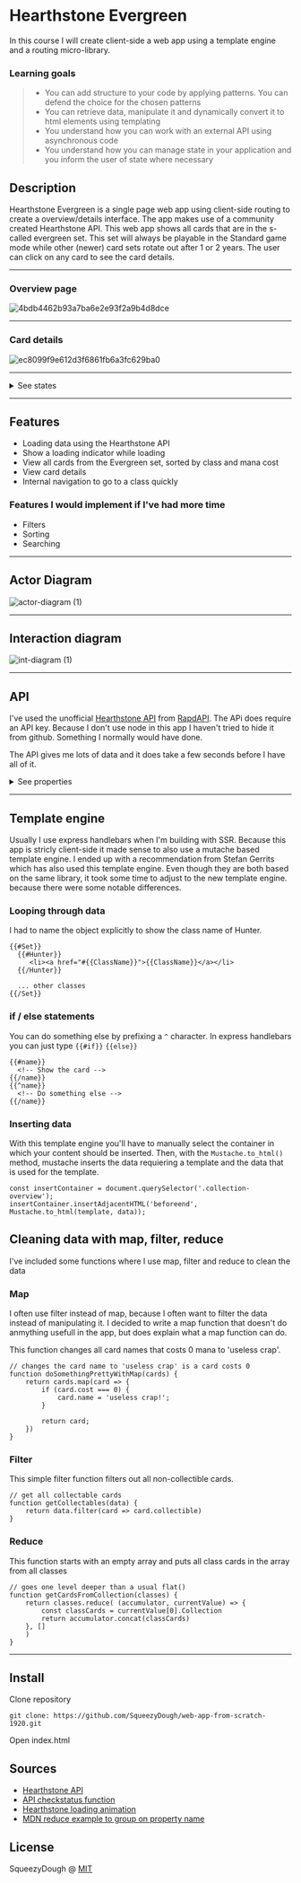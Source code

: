 
# Hearthstone Evergreen
In this course I will create client-side a web app using a template engine and a routing micro-library.

### Learning goals
> - You can add structure to your code by applying patterns. You can defend the choice for the chosen patterns
> - You can retrieve data, manipulate it and dynamically convert it to html elements using templating
> - You understand how you can work with an external API using asynchronous code
> - You understand how you can manage state in your application and you inform the user of state where necessary

## Description
Hearthstone Evergreen is a single page web app using client-side routing to create a overview/details interface. The app makes use of a community created Hearthstone API. This web app shows all cards that are in the s-called evergreen set. This set will always be playable in the Standard game mode while other (newer) card sets rotate out after 1 or 2 years. The user can click on any card to see the card details.

------

### Overview page
![4bdb4462b93a7ba6e2e93f2a9b4d8dce](https://user-images.githubusercontent.com/33430653/81810304-ffb99300-9522-11ea-8ca5-ec7f5dda5960.png)

------

### Card details
![ec8099f9e612d3f6861fb6a3fc629ba0](https://user-images.githubusercontent.com/33430653/81810338-106a0900-9523-11ea-85f2-dac4a11e5562.png)

------

<details>
<summary> See states </summary>
  
### Error state
When the user enters an ID that does not exist the website shows an error page
![60d4dd47e4560e61f48efdc7f0face04](https://user-images.githubusercontent.com/33430653/81810398-2aa3e700-9523-11ea-878c-d108b8340eb3.png)

------
  
### Loading state
When the user visits the site for the first time all cards are fetched from the API and stored in the LocalStorage.
![abebd0d684c50869620b672594b38e4a](https://user-images.githubusercontent.com/33430653/81810500-5626d180-9523-11ea-8444-d4e25ed6cff4.png)

</details>

------

## Features
- Loading data using the Hearthstone API
- Show a loading indicator while loading
- View all cards from the Evergreen set, sorted by class and mana cost
- View card details
- Internal navigation to go to a class quickly

### Features I would implement if I've had more time
* Filters
* Sorting
* Searching

------

## Actor Diagram
![actor-diagram (1)](https://user-images.githubusercontent.com/33430653/81862505-1d5e1b00-956a-11ea-9640-232b0e69a09d.png)

------

## Interaction diagram
![int-diagram (1)](https://user-images.githubusercontent.com/33430653/81862504-1cc58480-956a-11ea-95f9-f075b4465cac.png)

------
## API
I've used the unofficial [Hearthstone API](https://rapidapi.com/omgvamp/api/hearthstone) from [RapdAPI](https://rapidapi.com/). The APi does require an API key. Because I don't use node in this app I haven't tried to hide it from github. Something I normally would have done.

The API gives me lots of data and it does take a few seconds before I have all of it.

<details>
  <summary> See properties </summary>
  

  ### Fetching card sets
  The API gives me a lot of irrelevant card sets. For example, Battlegrounds is a set from a entirely different game mode and I don't even know what Wild event is. For the vergreen set only the Classic and Basic sets are relevant. 
  
  ![b59c54301d9ea4dba513b90d7984861a](https://user-images.githubusercontent.com/33430653/81812384-570d3280-9526-11ea-824f-c323ac42dbef.png)

  ------
  
  ### Cleaning the data
  Within a card set, the data is also very dirty. It includes non-collectable objects. In hearthstone every object is a card. but in-game there are bif differences. For example a hero is also a card, even though in-game its just a playable hero skin. There are more assets in this API that is not a card but something else. I had to do a lot of data cleaning to just get the collectable cards. An example of an ectual real card can be found below.

  ![c889f8c60248ae98269fc28590885011 (1)](https://user-images.githubusercontent.com/33430653/81812389-583e5f80-9526-11ea-80bb-347aa581d5ca.png)
  
</details>

------

## Template engine
Usually I use express handlebars when I'm building with SSR. Because this app is stricly client-side it made sense to also use a mutache based template engine. I ended up with a recommendation from Stefan Gerrits which has also used this template engine. Even though they are both based on the same library, it took some time to adjust to the new template engine. because there were some notable differences.

### Looping through data
I had to name the object explicitly to show the class name of Hunter.
```
{{#Set}}
  {{#Hunter}}
     <li><a href="#{{ClassName}}">{{ClassName}}</a></li>
  {{/Hunter}}
  
  ... other classes
{{/Set}}
```

### if / else statements
You can do something else by prefixing a `^` character. In express handlebars you can just type `{{#if}}` `{{else}}`
```
{{#name}}
  <!-- Show the card -->
{{/name}}
{{^name}} 
  <!-- Do something else -->
{{/name}}
```
### Inserting data
With this template engine you'll have to manually select the container in which your content should be inserted. Then, with the `Mustache.to_html()` method, mustache inserts the data requiering a template and the data that is used for the template.
```
const insertContainer = document.querySelector('.collection-overview');
insertContainer.insertAdjacentHTML('beforeend', Mustache.to_html(template, data));
```

## Cleaning data with map, filter, reduce
I've included some functions where I use map, filter and reduce to clean the data

### Map
I often use filter instead of map, because I often want to filter the data instead of manipulating it. I decided to write a map function that doesn't do anmything usefull in the app, but does explain what a map function can do.

This function changes all card names that costs 0 mana to 'useless crap'.
```
// changes the card name to 'useless crap' is a card costs 0
function doSomethingPrettyWithMap(cards) {
    return cards.map(card => {
        if (card.cost === 0) {
            card.name = 'useless crap!';
        }

        return card;
    })
}
```

### Filter
This simple filter function filters out all non-collectible cards.
```
// get all collectable cards
function getCollectables(data) {
    return data.filter(card => card.collectible)
}

```

### Reduce
This function starts with an empty array and puts all class cards in the array from all classes
```
// goes one level deeper than a usual flat()
function getCardsFromCollection(classes) {
    return classes.reduce( (accumulator, currentValue) => {
        const classCards = currentValue[0].Collection
        return accumulator.concat(classCards)
    }, []
    ) 
}
```

------

## Install
Clone repository
```
git clone: https://github.com/SqueezyDough/web-app-from-scratch-1920.git
```
Open index.html

## Sources 
- [Hearthstone API](https://rapidapi.com/omgvamp/api/hearthstone)
- [API checkstatus function](https://codeburst.io/fetch-api-was-bringing-darkness-to-my-codebase-so-i-did-something-to-illuminate-it-7f2d8826e939)
- [Hearthstone loading animation](https://dribbble.com/shots/5289768-Hearthstone-Loader-Animation)
- [MDN reduce example to group on property name](https://developer.mozilla.org/en-US/docs/Web/JavaScript/Reference/Global_Objects/Array/reduce)

## License
SqueezyDough @ [MIT](https://opensource.org/licenses/MIT)
